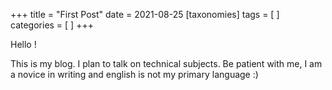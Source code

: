 +++
title = "First Post"
date = 2021-08-25
[taxonomies]
tags = [ ]
categories = [ ]
+++

Hello !

This is my blog.
I plan to talk on technical subjects.
Be patient with me, I am a novice in writing and english is not my primary language :)
<!-- more -->
